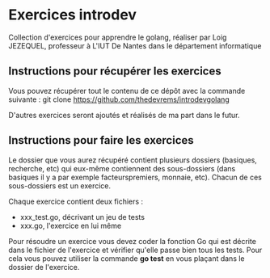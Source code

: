 # Exercices introdev

Collection d'exercices pour apprendre le golang, réaliser par Loig JEZEQUEL, professeur à L'IUT De Nantes dans le département informatique

## Instructions pour récupérer les exercices

Vous pouvez récupérer tout le contenu de ce dépôt avec la commande suivante : git clone https://github.com/thedevrems/introdevgolang

D'autres exercices seront ajoutés et réalisés de ma part dans le futur.

## Instructions pour faire les exercices

Le dossier que vous aurez récupéré contient plusieurs dossiers (basiques, recherche, etc) qui eux-même contiennent des sous-dossiers (dans basiques il y a par exemple facteurspremiers, monnaie, etc). Chacun de ces sous-dossiers est un exercice.

Chaque exercice contient deux fichiers :
- xxx_test.go, décrivant un jeu de tests
- xxx.go, l'exercice en lui même

Pour résoudre un exercice vous devez coder la fonction Go qui est décrite dans le fichier de l'exercice et vérifier qu'elle passe bien tous les tests. Pour cela vous pouvez utiliser la commande **go test** en vous plaçant dans le dossier de l'exercice.
